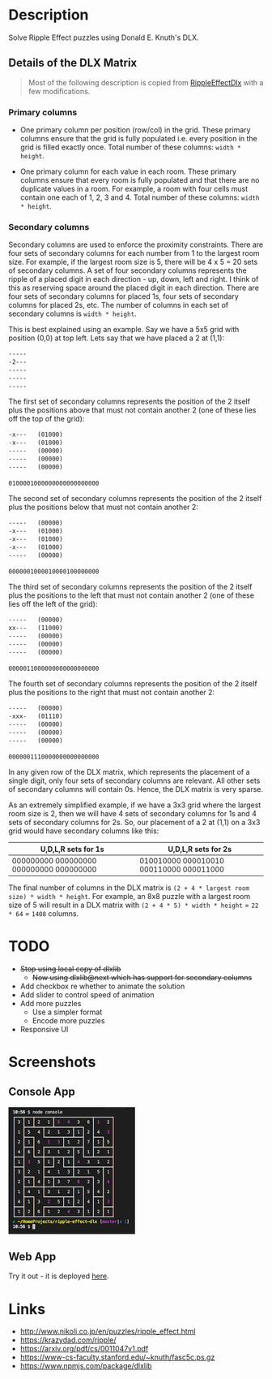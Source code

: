 # Description

Solve Ripple Effect puzzles using Donald E. Knuth's DLX.

## Details of the DLX Matrix

> Most of the following description is copied from
[RippleEffectDlx](https://github.com/taylorjg/RippleEffectDlx) with a few modifications.

### Primary columns

* One primary column per position (row/col) in the grid.
These primary columns ensure that the grid is fully populated
i.e. every position in the grid is filled exactly once.
Total number of these columns: `width * height`.

* One primary column for each value in each room.
These primary columns ensure that every room is fully populated
and that there are no duplicate values in a room. For example,
a room with four cells must contain one each of 1, 2, 3 and 4.
Total number of these columns: `width * height`.

### Secondary columns

Secondary columns are used to enforce the proximity constraints.
There are four sets of secondary columns for each number from 1 to the largest room size.
For example, if the largest room size is 5, there will be 4 x 5 = 20 sets of secondary columns.
A set of four secondary columns represents the ripple of a placed digit in each direction - 
up, down, left and right.
I think of this as reserving space around the placed digit in each direction.
There are
four sets of secondary columns for placed 1s,
four sets of secondary columns for placed 2s,
etc.
The number of columns in each set of secondary columns is `width * height`.

This is best explained using an example. Say we have a 5x5 grid with
position (0,0) at top left. Lets say that we have placed a 2 at (1,1):

```
-----
-2---
-----
-----
-----
```

The first set of secondary columns represents the position of the 2 itself plus
the positions above that must not contain another 2 (one of these lies off the top of the grid):

```
-x---   (01000)
-x---   (01000)
-----   (00000)
-----   (00000)
-----   (00000)

0100001000000000000000000
```

The second set of secondary columns represents the position of the 2 itself plus
the positions below that must not contain another 2:

```
-----   (00000)
-x---   (01000)
-x---   (01000)
-x---   (01000)
-----   (00000)

0000001000010000100000000
```

The third set of secondary columns represents the position of the 2 itself plus
the positions to the left that must not contain another 2 (one of these lies off the left of the grid):

```
-----   (00000)
xx---   (11000)
-----   (00000)
-----   (00000)
-----   (00000)

0000011000000000000000000
```

The fourth set of secondary columns represents the position of the 2 itself plus
the positions to the right that must not contain another 2:

```
-----   (00000)
-xxx-   (01110)
-----   (00000)
-----   (00000)
-----   (00000)

0000001110000000000000000
```

In any given row of the DLX matrix, which represents the placement of a single digit,
only four sets of secondary columns are relevant.
All other sets of secondary columns will contain 0s.
Hence, the DLX matrix is very sparse.

As an extremely simplified example, if we have a 3x3 grid where the largest room size is 2,
then we will have 4 sets of secondary columns for 1s and 4 sets of secondary columns for 2s.
So, our placement of a 2 at (1,1) on a 3x3 grid would have secondary columns like this:

| U,D,L,R sets for 1s | U,D,L,R sets for 2s |
| ------------------- | ------------------- |
| 000000000 000000000 000000000 000000000 | 010010000 000010010 000110000 000011000 |

The final number of columns in the DLX matrix is `(2 + 4 * largest room size) * width * height`.
For example, an 8x8 puzzle with a largest room size of 5 will result in a DLX matrix with
`(2 + 4 * 5) * width * height` = `22 * 64` = `1408` columns.

# TODO

* ~~Stop using local copy of dlxlib~~
  * ~~Now using dlxlib@next which has support for secondary columns~~
* Add checkbox re whether to animate the solution
* Add slider to control speed of animation
* Add more puzzles
  * Use a simpler format
  * Encode more puzzles
* Responsive UI  

# Screenshots

## Console App

![Console App 10x10 Ripple Effect Puzzle](screenshots/ConsoleApp_10x10.png)

## Web App

Try it out - it is deployed [here](https://taylorjg.github.io/ripple-effect-dlx/).

# Links

* http://www.nikoli.co.jp/en/puzzles/ripple_effect.html
* https://krazydad.com/ripple/
* https://arxiv.org/pdf/cs/0011047v1.pdf
* https://www-cs-faculty.stanford.edu/~knuth/fasc5c.ps.gz
* https://www.npmjs.com/package/dlxlib
